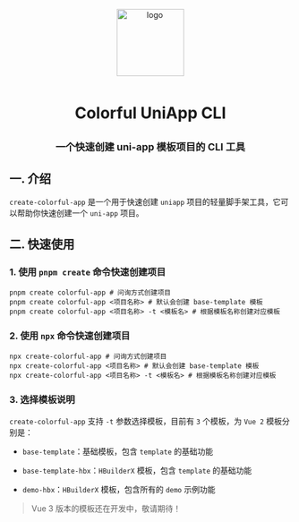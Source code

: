 
<p align="center">
    <img alt="logo" src="https://www.anyup.cn/static/anyup/images/logo-heart-transparent.png" width="120" style="margin-bottom: 10px;">
</p>

<h1 align="center">Colorful UniApp CLI</h1>

<h2 align="center">
    <sub>一个快速创建 uni-app 模板项目的 CLI 工具</sub>
</h2>

## 一. 介绍

`create-colorful-app` 是一个用于快速创建 `uniapp` 项目的轻量脚手架工具，它可以帮助你快速创建一个 `uni-app` 项目。

## 二. 快速使用

### 1. 使用 `pnpm create` 命令快速创建项目

```shell
pnpm create colorful-app # 问询方式创建项目
pnpm create colorful-app <项目名称> # 默认会创建 base-template 模板
pnpm create colorful-app <项目名称> -t <模板名> # 根据模板名称创建对应模板
```
### 2. 使用 `npx` 命令快速创建项目

```shell
npx create-colorful-app # 问询方式创建项目
npx create-colorful-app <项目名称> # 默认会创建 base-template 模板
npx create-colorful-app <项目名称> -t <模板名> # 根据模板名称创建对应模板
```

### 3. 选择模板说明

`create-colorful-app` 支持 `-t` 参数选择模板，目前有 `3` 个模板，为 `Vue 2` 模板分别是：

- `base-template`：基础模板，包含 `template` 的基础功能
  
- `base-template-hbx`：`HBuilderX` 模板，包含 `template` 的基础功能

- `demo-hbx`：`HBuilderX` 模板，包含所有的 `demo` 示例功能


> Vue 3 版本的模板还在开发中，敬请期待！
